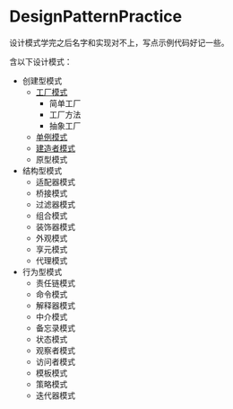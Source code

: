 # DesignPatternPractice
设计模式学完之后名字和实现对不上，写点示例代码好记一些。

含以下设计模式：
+ 创建型模式
    + [工厂模式](https://github.com/yu961549745/DesignPatternPractice/tree/master/src/builder/factory)
        + 简单工厂
        + 工厂方法
        + 抽象工厂
    + [单例模式](https://github.com/yu961549745/DesignPatternPractice/tree/master/src/builder/singleton)
    + [建造者模式](https://github.com/yu961549745/DesignPatternPractice/tree/master/src/builder/builder)
    + 原型模式
+ 结构型模式
    + 适配器模式
    + 桥接模式
    + 过滤器模式
    + 组合模式
    + 装饰器模式
    + 外观模式
    + 享元模式
    + 代理模式
+ 行为型模式
    + 责任链模式
    + 命令模式
    + 解释器模式
    + 中介模式
    + 备忘录模式
    + 状态模式
    + 观察者模式
    + 访问者模式
    + 模板模式
    + 策略模式
    + 迭代器模式
